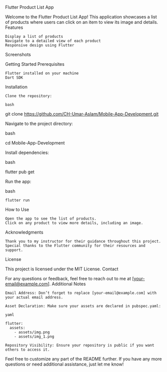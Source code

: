 Flutter Product List App

Welcome to the Flutter Product List App! This application showcases a list of products where users can click on an item to view its image and details.
Features

    Display a list of products
    Navigate to a detailed view of each product
    Responsive design using Flutter

Screenshots

Getting Started
Prerequisites

    Flutter installed on your machine
    Dart SDK

Installation

    Clone the repository:

    bash

git clone https://github.com/CH-Umar-Aslam/Mobile-App-Development.git

Navigate to the project directory:

bash

cd Mobile-App-Development

Install dependencies:

bash

flutter pub get

Run the app:

bash

    flutter run

How to Use

    Open the app to see the list of products.
    Click on any product to view more details, including an image.

Acknowledgments

    Thank you to my instructor for their guidance throughout this project.
    Special thanks to the Flutter community for their resources and support.

License

This project is licensed under the MIT License.
Contact

For any questions or feedback, feel free to reach out to me at [your-email@example.com].
Additional Notes

    Email Address: Don’t forget to replace [your-email@example.com] with your actual email address.

    Asset Declaration: Make sure your assets are declared in pubspec.yaml:

    yaml

    flutter:
      assets:
        - assets/img.png
        - assets/img_1.png

    Repository Visibility: Ensure your repository is public if you want others to access it.

Feel free to customize any part of the README further. If you have any more questions or need additional assistance, just let me know!
